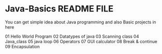 # Java-Basics README FILE
You can get simple idea about Java programming and also Basic projects in here 

01 Hello World Program 
02 Datatypes of java
03 Scanning class
04 Java_class
05 java loop
06 Operators
07 GUI calculator
08 Break & continue
09 Encapsulation